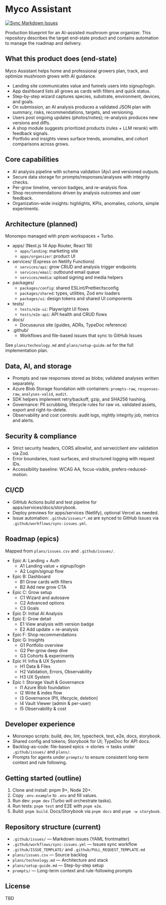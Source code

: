 # Myco Assistant

[![Sync Markdown Issues](https://github.com/cr-nattress/mycoassistant/actions/workflows/sync-issues.yml/badge.svg?branch=main)](https://github.com/cr-nattress/mycoassistant/actions/workflows/sync-issues.yml)

Production blueprint for an AI-assisted mushroom grow organizer. This repository describes the target end-state product and contains automation to manage the roadmap and delivery.

## What this product does (end-state)
Myco Assistant helps home and professional growers plan, track, and optimize mushroom grows with AI guidance.

- Landing site communicates value and funnels users into signup/login.
- App dashboard lists all grows as cards with filters and quick status.
- Step-by-step wizard captures species, substrate, environment, devices, and goals.
- On submission, an AI analysis produces a validated JSON plan with summary, risks, recommendations, targets, and versioning.
- Users post ongoing updates (photos/notes); re-analysis produces new versions and diffs.
- A shop module suggests prioritized products (rules + LLM rerank) with feedback signals.
- Portfolio and insights views surface trends, anomalies, and cohort comparisons across grows.

## Core capabilities
- AI analysis pipeline with schema validation (Ajv) and versioned outputs.
- Secure data storage for prompts/responses/analyses with integrity checks.
- Per-grow timeline, version badges, and re-analysis flow.
- Shop recommendations driven by analysis outcomes and user feedback.
- Organization-wide insights: highlights, KPIs, anomalies, cohorts, simple experiments.

## Architecture (planned)
Monorepo managed with pnpm workspaces + Turbo.

- apps/ (Next.js 14 App Router, React 18)
  - `apps/landing`: marketing site
  - `apps/organizer`: product UI
- services/ (Express on Netlify Functions)
  - `services/api`: grow CRUD and analysis trigger endpoints
  - `services/email`: outbound email queue
  - `services/media`: upload signing and media helpers
- packages/
  - `packages/config`: shared ESLint/Prettier/tsconfig
  - `packages/shared`: types, utilities, Zod env loaders
  - `packages/ui`: design tokens and shared UI components
- tests/
  - `tests/e2e-ui`: Playwright UI flows
  - `tests/e2e-api`: API health and CRUD flows
- docs/
  - Docusaurus site (guides, ADRs, TypeDoc reference)
- .github/
  - Workflows and file-based issues that sync to GitHub Issues

See `plans/technology.md` and `plans/setup-guide.md` for the full implementation plan.

## Data, AI, and storage
- Prompts and raw responses stored as blobs; validated analyses written separately.
- Azure Blob Storage foundation with containers: `prompts-raw`, `responses-raw`, `analyses-valid`, `audit`.
- SDK helpers implement retry/backoff, gzip, and SHA256 hashing.
- Governance: PII scrubbing, lifecycle rules for raw vs. validated assets, export and right-to-delete.
- Observability and cost controls: audit logs, nightly integrity job, metrics and alerts.

## Security & compliance
- Strict security headers, CORS allowlist, and server/client env validation via Zod.
- Error boundaries, toast surfaces, and structured logging with request IDs.
- Accessibility baseline: WCAG AA, focus-visible, prefers-reduced-motion.

## CI/CD
- GitHub Actions build and test pipeline for apps/services/docs/storybook.
- Deploy previews for apps/services (Netlify), optional Vercel as needed.
- Issue automation: `.github/issues/*.md` are synced to GitHub Issues via `.github/workflows/sync-issues.yml`.

## Roadmap (epics)
Mapped from `plans/issues.csv` and `.github/issues/`.

- Epic A: Landing + Auth
  - A1 Landing value + signup/login
  - A2 Login/signup flow
- Epic B: Dashboard
  - B1 Grow cards with filters
  - B2 Add new grow CTA
- Epic C: Grow setup
  - C1 Wizard and autosave
  - C2 Advanced options
  - C3 Goals
- Epic D: Initial AI Analysis
- Epic E: Grow detail
  - E1 View analysis with version badge
  - E2 Add update + re-analysis
- Epic F: Shop recommendations
- Epic G: Insights
  - G1 Portfolio overview
  - G2 Per-grow deep dive
  - G3 Cohorts & experiments
- Epic H: Infra & UX System
  - H1 Data & Files
  - H2 Validation, Errors, Observability
  - H3 UX System
- Epic I: Storage Vault & Governance
  - I1 Azure Blob foundation
  - I2 Write & index flow
  - I3 Governance (PII, lifecycle, deletion)
  - I4 Vault Viewer (admin & per-user)
  - I5 Observability & cost

## Developer experience
- Monorepo scripts: build, dev, lint, typecheck, test, e2e, docs, storybook.
- Shared config and tokens; Storybook for UI; TypeDoc for API docs.
- Backlog-as-code: file-based epics → stories → tasks under `.github/issues/` and `plans/`.
- Prompts for agents under `prompts/` to ensure consistent long-term context and rule following.

## Getting started (outline)
1) Clone and install: pnpm 9+, Node 20+.
2) Copy `.env.example` to `.env` and fill values.
3) Run dev: `pnpm dev` (Turbo will orchestrate tasks).
4) Run tests: `pnpm test` and E2E with `pnpm e2e`.
5) Build: `pnpm build`. Docs/Storybook via `pnpm docs` and `pnpm -w storybook`.

## Repository structure (current)
- `.github/issues/` — Markdown issues (YAML frontmatter)
- `.github/workflows/sync-issues.yml` — Issues sync workflow
- `.github/ISSUE_TEMPLATE/` and `.github/PULL_REQUEST_TEMPLATE.md`
- `plans/issues.csv` — Source backlog
- `plans/technology.md` — Architecture and stack
- `plans/setup-guide.md` — Step-by-step setup
- `prompts/` — Long-term context and rule-following prompts

## License
TBD
